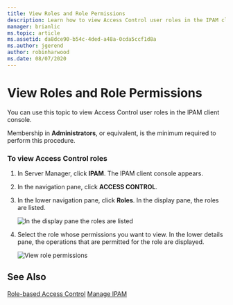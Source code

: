 ```yaml
---
title: View Roles and Role Permissions
description: Learn how to view Access Control user roles in the IPAM client console.
manager: brianlic
ms.topic: article
ms.assetid: da8dce90-b54c-4ded-a48a-0cda5ccf1d8a
ms.author: jgerend
author: robinharwood
ms.date: 08/07/2020
---
```

# View Roles and Role Permissions

You can use this topic to view Access Control user roles in the IPAM client console.

Membership in **Administrators**, or equivalent, is the minimum required to perform this procedure.

### To view Access Control roles

1.  In Server Manager, click  **IPAM**. The IPAM client console appears.

2.  In the navigation pane, click **ACCESS CONTROL**.

3.  In the lower navigation pane, click **Roles**. In the display pane, the roles are listed.

    ![In the display pane the roles are listed](../../media/View-Roles-and-Role-Permissions/ipam_ViewRoles_01.jpg)

4.  Select the role whose permissions you want to view. In the lower details pane, the operations that are permitted for the role are displayed.

    ![View role permissions](../../media/View-Roles-and-Role-Permissions/ipam_ViewRoles_02.jpg)

## See Also
[Role-based Access Control](Role-based-Access-Control.md)
[Manage IPAM](Manage-IPAM.md)



